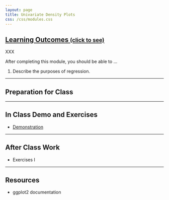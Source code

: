 ```yaml
---
layout: page
title: Univariate Density Plots
css: /css/modules.css
---
```


<div class="panel-group-ILOs">
  <div class="panel panel-default">
    <div class="panel-heading">
      <h2 class="panel-title">
        <a data-toggle="collapse" href="#ILOs">Learning Outcomes <small>(click to see)</small></a>
      </h2>
    </div>
    <div id="ILOs" class="panel-collapse collapse">
      <div class="panel-body">
XXX
<p>After completing this module, you should be able to ...</p>

<ol>
  <li>Describe the purposes of regression.</li>
</ol>
      </div>
    </div>
  </div>
</div>

----

## Preparation for Class


----

## In Class Demo and Exercises

* [Demonstration](Univariate_Density/Demo_FL_BlackBears.html)

----

## After Class Work

* Exercises I

----

## Resources

* ggplot2 documentation
